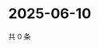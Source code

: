 # 2025-06-10

共 0 条

<!-- BEGIN ZHIHUQUESTIONS -->
<!-- 最后更新时间 Tue Jun 10 2025 18:12:57 GMT+0800 (China Standard Time) -->

<!-- END ZHIHUQUESTIONS -->
